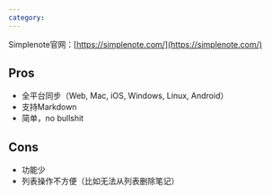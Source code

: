 ```yaml
---
category: 
---
```

Simplenote官网：[https://simplenote.com/](https://simplenote.com/)

## Pros

* 全平台同步（Web, Mac, iOS, Windows, Linux, Android）
* 支持Markdown
* 简单，no bullshit

## Cons

* 功能少
* 列表操作不方便（比如无法从列表删除笔记）